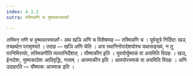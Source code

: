 ```yaml
---
index: 4.3.2
sutra: तस्मिन्नणि च युष्माकास्माकौ

---
```

_तस्मिन् नणि च युष्माकास्माकौ_ - अथ खञि अणि च विशेषमाह — तस्मिन्नणि च । पूर्वसूत्रे निर्दिष्टः खञ् तच्छब्देन परामृश्यते । तदाह — खञि अणि चेति । अत्र स्थानिनोरादेशयोश्च यथासङ्ख्यं, न तु परनिमित्तयोः, तस्मिन्नणीति व्यस्तनिर्देशात् । यौष्माकीण इति । युवयोर्युष्माकं वा अयमिति विग्रहः । खञ्, ईनादेशः, युष्माकादेशः आदिवृद्धिः, णत्वम् । आस्माकीन इति । आवयोरस्माकं वा अयमिति विग्रहः । अणि उदाहरति — यौष्माकः आस्माक इति ।